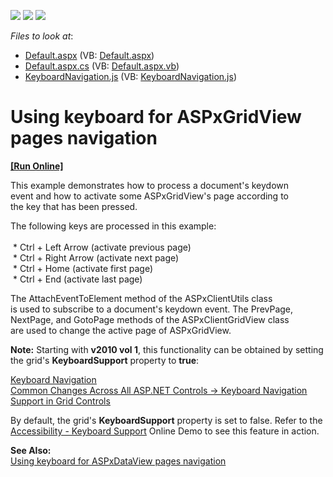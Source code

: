 <!-- default badges list -->
![](https://img.shields.io/endpoint?url=https://codecentral.devexpress.com/api/v1/VersionRange/128544669/10.1.4%2B)
[![](https://img.shields.io/badge/Open_in_DevExpress_Support_Center-FF7200?style=flat-square&logo=DevExpress&logoColor=white)](https://supportcenter.devexpress.com/ticket/details/E2003)
[![](https://img.shields.io/badge/📖_How_to_use_DevExpress_Examples-e9f6fc?style=flat-square)](https://docs.devexpress.com/GeneralInformation/403183)
<!-- default badges end -->
<!-- default file list -->
*Files to look at*:

* [Default.aspx](./CS/WebSite/Default.aspx) (VB: [Default.aspx](./VB/WebSite/Default.aspx))
* [Default.aspx.cs](./CS/WebSite/Default.aspx.cs) (VB: [Default.aspx.vb](./VB/WebSite/Default.aspx.vb))
* [KeyboardNavigation.js](./CS/WebSite/JS/KeyboardNavigation.js) (VB: [KeyboardNavigation.js](./VB/WebSite/JS/KeyboardNavigation.js))
<!-- default file list end -->
# Using keyboard for ASPxGridView pages navigation
<!-- run online -->
**[[Run Online]](https://codecentral.devexpress.com/e2003)**
<!-- run online end -->


<p>This example demonstrates how to process a document's keydown<br />
event and how to activate some ASPxGridView's page according to<br />
the key that has been pressed.</p><p>The following keys are processed in this example:<br />
 <br />
 * Ctrl + Left Arrow (activate previous page)<br />
 * Ctrl + Right Arrow (activate next page)<br />
 * Ctrl + Home (activate first page)<br />
 * Ctrl + End (activate last page)</p><p>The AttachEventToElement method of the ASPxClientUtils class<br />
is used to subscribe to a document's keydown event. The PrevPage,<br />
NextPage, and GotoPage methods of the ASPxClientGridView class<br />
are used to change the active page of ASPxGridView.</p><p><strong>Note:</strong> Starting with <strong>v2010 vol 1</strong>, this functionality can be obtained by setting the grid's <strong>KeyboardSupport</strong> property to <strong>true</strong>:</p><p><a href="http://documentation.devexpress.com/#AspNet/CustomDocument8124"><u>Keyboard Navigation</u></a> <br />
<a href="http://www.devexpress.com/Subscriptions/DXperience/WhatsNew2010v1/index.xml?page=33"><u>Common Changes Across All ASP.NET Controls -> Keyboard Navigation Support in Grid Controls</u></a> </p><p>By default, the grid's <strong>KeyboardSupport</strong> property is set to false. Refer to the <a href="http://demos.devexpress.com/ASPxGridViewDemos/Accessibility/KeyboardSupport.aspx"><u>Accessibility - Keyboard Support</u></a> Online Demo to see this feature in action.</p><p><strong>See Also:</strong><br />
<a href="https://www.devexpress.com/Support/Center/p/E2237">Using keyboard for ASPxDataView pages navigation</a></p>

<br/>


